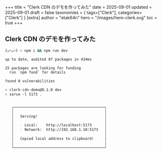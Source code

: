 +++
title = "Clerk CDN のデモを作ってみた"
date = 2025-09-01
updated = 2025-09-01
draft = false
taxonomies = { tags=["Clerk"], categories=["Clerk"] }
[extra]
author = "etak64n"
hero = "/images/hero-clerk.svg"
toc = true
+++

## Clerk CDN のデモを作ってみた

```sh
(๑>ᴗ<) < npm i && npm run dev

up to date, audited 87 packages in 434ms

25 packages are looking for funding
  run `npm fund` for details

found 0 vulnerabilities

> clerk-cdn-demo@0.1.0 dev
> serve -l 5173 .


   ┌──────────────────────────────────────────┐
   │                                          │
   │   Serving!                               │
   │                                          │
   │   - Local:    http://localhost:5173      │
   │   - Network:  http://192.168.1.10:5173   │
   │                                          │
   │   Copied local address to clipboard!     │
   │                                          │
   └──────────────────────────────────────────┘
```